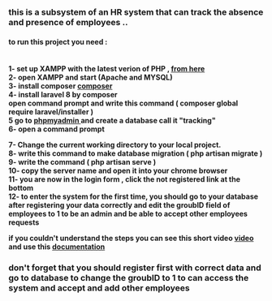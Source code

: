 <h3> this is a subsystem of an HR system that can track the absence and presence of employees ..</h3>
<h4> to run this project you need : <h4><br>
1- set up XAMPP with the latest verion of PHP , <a href="https://www.apachefriends.org/xampp-files/7.2.34/xampp-windows-x64-7.2.34-0-VC15-installer.exe"> from here <a/><br>
2- open XAMPP and start (Apache and MYSQL) <br>
3- install composer <a href="https://getcomposer.org/">composer </a><br>
4- install laravel 8 by composer <br>
    open command prompt and write this command ( composer global require laravel/installer )<br>
5 go to <a href="http://localhost/phpmyadmin/"> phpmyadmin </a> and create a database call it "tracking" <br>
6- open a command prompt <br>
   
7- Change the current working directory to your local project.<br>
8- write this command to make database migration ( php artisan migrate )<br>
9- write the command  ( php artisan serve )<br>
10- copy the server name and open it into your chrome browser <br>
11- you are now in the login form , click the not registered link at the bottom <br>
12- to enter the system for the first time, you should go to your database after registering your data correctly and edit the groubID field of employees to 1 to be an admin and be able to accept other employees requests<br>

if you couldn't understand the steps you can see this short video <a href="https://youtu.be/hP6ow1uG6MU">video</a> and use this <a href="https://laravel.com/docs/8.x">documentation</a><br>


<h3>don't forget that you should register first with correct data and go to database to change the groubID to 1 to can access the system and accept and add other employees <h3>
